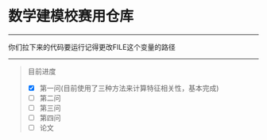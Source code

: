 # 数学建模校赛用仓库

---

你们拉下来的代码要运行记得更改FILE这个变量的路径

---

> 目前进度
> - [x] 第一问(目前使用了三种方法来计算特征相关性，基本完成)
> - [ ] 第二问
> - [ ] 第三问
> - [ ] 第四问
> - [ ] 论文